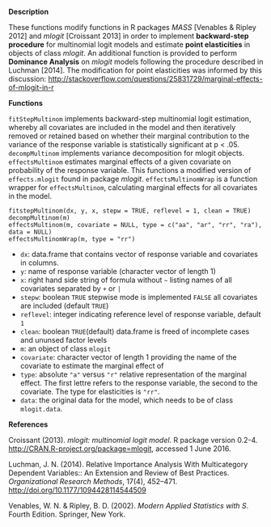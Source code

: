 **Description**

These functions modify functions in R packages _MASS_ [Venables & Ripley 2012] and _mlogit_ [Croissant 2013] in order to implement **backward-step procedure** for multinomial logit models and estimate **point elasticities** in objects of class _mlogit_. An additional function is provided to perform **Dominance Analysis** on _mlogit_ models following the procedure described in Luchman [2014]. The modification for point elasticities was informed by this discussion: http://stackoverflow.com/questions/25831729/marginal-effects-of-mlogit-in-r

**Functions**

`fitStepMultinom` implements backward-step multinomial logit estimation, whereby all covariates are included in the model and then iteratively removed or retained based on whether their marginal contribution to the variance of the response variable is statistically significant at p < .05. 
`decompMultinom` implements variance decomposition for mlogit objects. 
`effectsMultinom` estimates marginal effects of a given covariate on probability of the response variable. This functions a modified version of `effects.mlogit` found in package _mlogit_. 
`effectsMultinomWrap` is a function wrapper for `effectsMultinom`, calculating marginal effects for all covariates in the model.

	fitstepMultinom(dx, y, x, stepw = TRUE, reflevel = 1, clean = TRUE)
	decompMultinom(m)
	effectsMultinom(m, covariate = NULL, type = c("aa", "ar", "rr", "ra"), data = NULL)
	effectsMultinomWrap(m, type = "rr")
	
* `dx`: data.frame that contains vector of response variable and covariates in columns.
* `y`: name of response variable (character vector of length 1)
* `x`: right hand side string of formula without `~` listing names of all covariates separated by `+` or `|`
* `stepw`: boolean `TRUE` stepwise mode is implemented `FALSE` all covariates are included (default `TRUE`)
* `reflevel`:  integer indicating reference level of response variable, default `1`
* `clean`: boolean `TRUE`(default) data.frame is freed of incomplete cases and ununsed factor levels
* `m`: an object of class `mlogit`
* `covariate`: character vector of length 1 providing the name of the covariate to estimate the marginal effect of
* `type`: absolute `"a"` versus `"r"` relative representation of the marginal effect. The first lettre refers to the response variable, the second to the covariate. The type for elasticities is `"rr"`.
* `data`: the original data for the model, which needs to be of class `mlogit.data`.

**References**

Croissant (2013). _mlogit: multinomial logit model_. R package version 0.2-4. http://CRAN.R-project.org/package=mlogit, accessed 1 June 2016.

Luchman, J. N. (2014). Relative Importance Analysis With Multicategory Dependent Variables:: An Extension and Review of Best Practices. _Organizational Research Methods_, 17(4), 452–471. http://doi.org/10.1177/1094428114544509

Venables, W. N. & Ripley, B. D. (2002). _Modern Applied Statistics with S_. Fourth Edition. Springer, New York.
